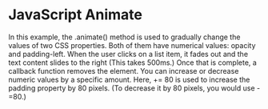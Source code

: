 # JavaScript Animate

In this example, the .animate() method is used to gradually change the values of two CSS properties. Both of them have numerical values: opacity and padding-left. When the user clicks on a list item, it fades out and the text content slides to the right (This takes 500ms.) Once that is complete, a callback function removes the element. You can increase or decrease numeric values by a specific amount. Here, += 80 is used to increase the padding property by 80 pixels. (To decrease it by 80 pixels, you would use -=80.)


